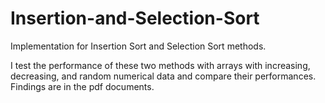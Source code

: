 # Insertion-and-Selection-Sort
Implementation for Insertion Sort and Selection Sort methods. 

I test the performance of these two methods with arrays with increasing, decreasing, and random numerical data and compare their performances. Findings are in the pdf documents.
